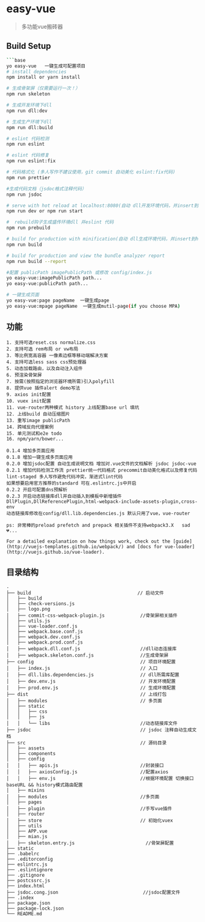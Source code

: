 # easy-vue

> 多功能vue搬砖器

## Build Setup

``` bash
```base
yo easy-vue   一键生成可配置项目
# install dependencies
npm install or yarn install

# 生成骨架屏（仅需要运行一次！）
npm run skeleton

# 生成开发环境下dll
npm run dll:dev

# 生成生产环境下dll
npm run dll:build

# eslint 代码检测
npm run eslint

# eslint 代码修复
npm run eslint:fix

# 代码格式化 (多人写作不建议使用，git commit 自动美化 eslint:fix代码)
npm run prettier

#生成代码文档（jsdoc格式注释代码）
npm run jsdoc

# serve with hot reload at localhost:8080(自动 dll开发环境代码，并insert到html模板)
npm run dev or npm run start

#  rebuild钩子生成盛传环境dll 并eslint 代码
npm run prebuild

# build for production with minification(自动 dll生成环境代码，并insert到html模板已配置好publicPath)
npm run build

# build for production and view the bundle analyzer report
npm run build --report

#配置 publicPath imagePublicPath 或修改 config/index.js
yo easy-vue:imagePublicPath path...
yo easy-vue:publicPath path...

# 一键生成页面
yo easy-vue:page pageName  一键生成page
yo easy-vue:mpage pageName  一键生成mutil-page(if you choose MPA)
```
## 功能

```
1. 支持可选reset.css normalize.css
2. 支持可选 rem布局 or vw布局
3. 等比例宽高容器 一像素边框等移动端解决方案
4. 支持可选less sass css预处理器
5. 动态加载路由，以及自动注入组件
6. 预渲染骨架屏
7. 按需(按照指定的浏览器环境所需)引入polyfill
8. 提供vue 插件alert demo写法
9. axios init配置
10. vuex init配置
11. vue-router两种模式 history 上线配置base url 填坑
12. 上线build 自动压缩图片
13. 重写image publicPath
14. 跨域反向代理案例
15. 单元测试和e2e todo
16. npm/yarn/bower...

0.1.4 增加多页面应用
0.1.8 增加一键生成多页面应用
0.2.0 增加jsdoc配置 自动生成说明文档 增加对.vue文件的文档解析 jsdoc jsdoc-vue
0.2.1 增加代码检测工作流 prettier统一代码格式 precommit自动美化格式以及修复代码 lint-staged 多人写作避免代码冲突，渐进式lint代码
如果想要启用官方推荐的standard 可在.eslintrc.js中开启
0.2.2 开启可配置dns预解析
0.2.3 开启动态链接库dll并自动插入到模板中新增插件 DllPlugin,DllReferencePlugin,html-webpack-include-assets-plugin,cross-env
动态链接库修改在config/dll.lib.dependencies.js 默认只用了vue，vue-router

ps: 非常棒的preload prefetch and prepack 相关插件不支持webpack3.X   sad💔...

For a detailed explanation on how things work, check out the [guide](http://vuejs-templates.github.io/webpack/) and [docs for vue-loader](http://vuejs.github.io/vue-loader).
```

## 目录结构

```
.
├── build                                       // 启动文件
│   ├── build
│   ├── check-versions.js
│   ├── logo.png
│   ├── commit-css-webpack-plugin.js             //骨架屏相关插件
│   ├── utils.js
│   ├── vue-loader.conf.js
│   ├── webpack.base.conf.js
│   ├── webpack.dev.conf.js
│   ├── webpack.prod.conf.js
│   ├── webpack.dll.conf.js                      //dll动态连接库
│   ├── webpack.skeleton.conf.js                 //生成骨架屏
├── config                                       // 项目环境配置
│   ├── index.js                                 // 入口
│   ├── dll.libs.dependencies.js                 // dll所需库配置
│   ├── dev.env.js                               // 开发环境配置
│   ├── prod.env.js                              // 生成环境配置
├── dist                                         // 上线打包
│   ├── modules                                  // 多页面
│   ├── static
│   │   ├── css
│   │   ├── js
│   │   └── libs                                 //动态链接库文件
├── jsdoc                                        // jsdoc 注释自动生成文档
├── src                                          // 源码目录
│   ├── assets
│   ├── components
│   ├── config
│   │   ├── apis.js                              //封装接口
│   │   ├── axiosConfig.js                       //配置axios
│   │   ├── env.js                               //根据环境配置 切换接口baseURL && history模式路由配置
│   ├── mixins
│   ├── modules                                  //多页面
│   ├── pages
│   ├── plugin                                   //手写vue插件
│   ├── router
│   ├── store                                    // 初始化vuex
│   ├── utils
│   ├── APP.vue
│   ├── mian.js
│   ├── skeleton.entry.js                          //骨架屏配置
├── static
├── .babelrc
├── .editorconfig
├── eslintrc.js
├── .eslintignore
├── .gitignore
├── postcssrc.js
├── index.html
├── jsdoc.cong.json                               //jsdoc配置文件
├── .index
├── package.json
├── package-lock.json
└── README.md
```
